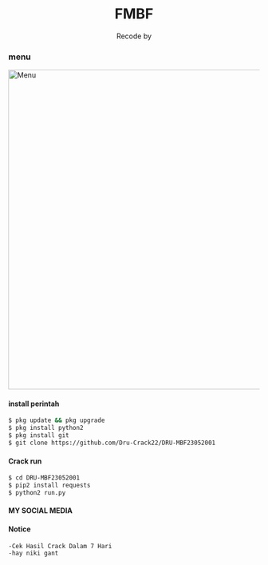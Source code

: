 <h1 align="center">
  FMBF
</h1>
</div>
<p align="center">
  Recode by <a hrefhttps://www.facebook.com/ARIS.MUNANDAR30a>
</p>
<p align="center">
 
### menu
 <img src="https://github.com/Dru-Crack22/DRU-MBF23052001/blob/main/Screenshot_20210604_230504.jpg" width="640" title="Menu" alt="Menu">
</p>



####  install perintah 
```bash
$ pkg update && pkg upgrade
$ pkg install python2
$ pkg install git
$ git clone https://github.com/Dru-Crack22/DRU-MBF23052001
```
#### Crack run
```bash
$ cd DRU-MBF23052001
$ pip2 install requests
$ python2 run.py
```
#### MY SOCIAL MEDIA


#### Notice 
```bash 
-Cek Hasil Crack Dalam 7 Hari
-hay niki gant
